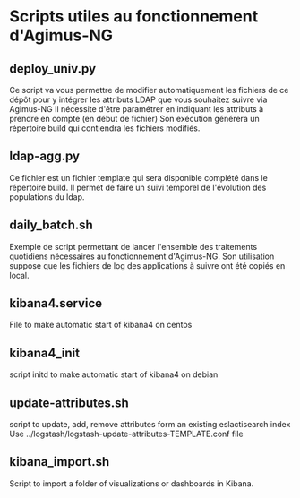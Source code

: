 # Scripts utiles au fonctionnement d'Agimus-NG

## deploy_univ.py
Ce script va vous permettre de modifier automatiquement les fichiers de ce dépôt pour y intégrer les attributs LDAP que vous souhaitez suivre via Agimus-NG
Il nécessite d'être paramétrer en indiquant les attributs à prendre en compte (en début de fichier)
Son exécution générera un répertoire build qui contiendra les fichiers modifiés.

## ldap-agg.py
Ce fichier est un fichier template qui sera disponible complété dans le répertoire build.
Il permet de faire un suivi temporel de l'évolution des populations du ldap.

## daily_batch.sh
Exemple de script permettant de lancer l'ensemble des traitements quotidiens nécessaires au fonctionnement d'Agimus-NG.
Son utilisation suppose que les fichiers de log des applications à suivre ont été copiés en local.

## kibana4.service
File to make automatic start of kibana4 on centos

## kibana4_init
script initd to make automatic start of kibana4 on debian

## update-attributes.sh
script to update, add, remove attributes form an existing eslactisearch index
Use ../logstash/logstash-update-attributes-TEMPLATE.conf file

## kibana_import.sh
Script to import a folder of visualizations or dashboards in Kibana.